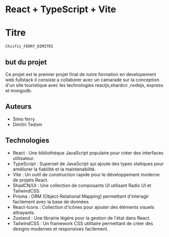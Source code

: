 # React + TypeScript + Vite

# Titre
    Chisfis_FERRY_DIMITRI
## but du projet 
Ce projet est le premier projet final de notre formation en developement web fullstack il consiste a collaborer avec un camarade sur la conception d'un site touristique avec les technologies reactjs,shardcn ,nodejs, express et mongodb. 


## Auteurs

- Simo ferry 
- Dimitri Tedom 


## Technologies 
- React : Une bibliothèque JavaScript populaire pour créer des interfaces utilisateur.
- TypeScript : Superset de JavaScript qui ajoute des types statiques pour améliorer la fiabilité et la maintenabilité.
- Vite : Un outil de construction rapide pour le développement moderne de projets React.
- ShadCN/UI : Une collection de composants UI utilisant Radix UI et TailwindCSS.
- Prisma : ORM (Object-Relational Mapping) permettant d'interagir facilement avec la base de données.
- React-Icons : Collection d'icônes pour ajouter des éléments visuels attrayants.
- Zustand : Une librairie légère pour la gestion de l'état dans React.
- TailwindCSS : Un framework CSS utilitaire permettant de créer des designs modernes et responsives facilement.




